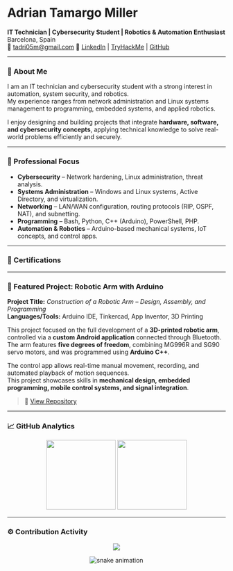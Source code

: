 # Adrian Tamargo Miller

**IT Technician | Cybersecurity Student | Robotics & Automation Enthusiast**  
Barcelona, Spain  
📧 tadri05m@gmail.com
🔗 [LinkedIn](www.linkedin.com/in/adrian-daniel-tamargo-miller-35a017355) | [TryHackMe](https://tryhackme.com/p/tadri05m) | [GitHub](https://github.com/AdrianStudio)

---

### 🧩 About Me

I am an IT technician and cybersecurity student with a strong interest in automation, system security, and robotics.  
My experience ranges from network administration and Linux systems management to programming, embedded systems, and applied robotics.

I enjoy designing and building projects that integrate **hardware, software, and cybersecurity concepts**, applying technical knowledge to solve real-world problems efficiently and securely.

---

### 🎯 Professional Focus

- **Cybersecurity** – Network hardening, Linux administration, threat analysis.  
- **Systems Administration** – Windows and Linux systems, Active Directory, and virtualization.  
- **Networking** – LAN/WAN configuration, routing protocols (RIP, OSPF, NAT), and subnetting.  
- **Programming** – Bash, Python, C++ (Arduino), PowerShell, PHP.  
- **Automation & Robotics** – Arduino-based mechanical systems, IoT concepts, and control apps.

---

### 📜 Certifications 

---

### 🔬 Featured Project: Robotic Arm with Arduino

**Project Title:** *Construction of a Robotic Arm – Design, Assembly, and Programming*  
**Languages/Tools:** Arduino IDE, Tinkercad, App Inventor, 3D Printing  

This project focused on the full development of a **3D-printed robotic arm**, controlled via a **custom Android application** connected through Bluetooth.  
The arm features **five degrees of freedom**, combining MG996R and SG90 servo motors, and was programmed using **Arduino C++**.  

The control app allows real-time manual movement, recording, and automated playback of motion sequences.  
This project showcases skills in **mechanical design, embedded programming, mobile control systems, and signal integration**.

> 🔗 [View Repository](https://github.com/AdrianStudio/RoboticArm)

---

### 📈 GitHub Analytics

<p align="center">
  <img src="https://github-readme-stats.vercel.app/api?username=AdrianStudio&show_icons=true&theme=default" height="160" />
  <img src="https://github-readme-streak-stats.herokuapp.com/?user=AdrianStudio&theme=default" height="160" />
</p>

---

### ⚙️ Contribution Activity

<p align="center">
  <img src="https://github-profile-trophy.vercel.app/?username=AdrianStudio&theme=flat&row=1&column=6" />
</p>

<p align="center">
  <img src="https://raw.githubusercontent.com/AdrianStudio/AdrianStudio/output/github-contribution-grid-snake.svg" alt="snake animation" />
</p>
